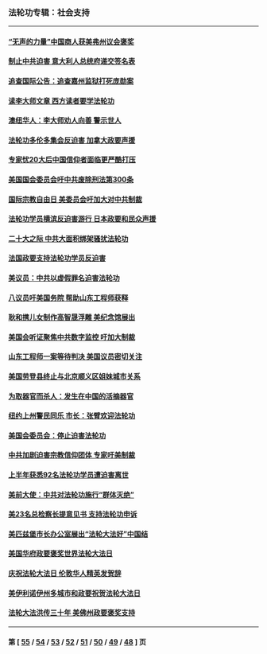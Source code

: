 ### 法轮功专辑：社会支持
---
#### [“无声的力量”中国商人获美弗州议会褒奖](../../pages/nf4386/n13941208.md?03260430) 
#### [制止中共迫害 意大利人总统府递交签名表](../../pages/nf4386/n13933726.md?03260430) 
#### [追查国际公告：追查嘉州监狱打死庞勋案](../../pages/nf4386/n13933461.md?03260430) 
#### [读李大师文章 西方读者要学法轮功](../../pages/nf4386/n13925142.md?03260430) 
#### [澳纽华人：李大师劝人向善 警示世人](../../pages/nf4386/n13924146.md?03260430) 
#### [法轮功多伦多集会反迫害 加拿大政要声援](../../pages/nf4386/n13881303.md?03260430) 
#### [专家忧20大后中国信仰者面临更严酷打压](../../pages/nf4386/n13874993.md?03260430) 
#### [美国国会委员会吁中共废除刑法第300条](../../pages/nf4386/n13868121.md?03260430) 
#### [国际宗教自由日 美委员会吁加大对中共制裁](../../pages/nf4386/n13855021.md?03260430) 
#### [法轮功学员横滨反迫害游行 日本政要和民众声援](../../pages/nf4386/n13847132.md?03260430) 
#### [二十大之际 中共大面积绑架骚扰法轮功](../../pages/nf4386/n13846381.md?03260430) 
#### [法国政要支持法轮功学员反迫害](../../pages/nf4386/n13841970.md?03260430) 
#### [美议员：中共以虚假罪名迫害法轮功](../../pages/nf4386/n13841083.md?03260430) 
#### [八议员吁美国务院 帮助山东工程师获释](../../pages/nf4386/n13836379.md?03260430) 
#### [耿和携儿女制作高智晟浮雕 美纪念馆展出](../../pages/nf4386/n13829624.md?03260430) 
#### [美国会听证聚焦中共数字监控 吁加大制裁](../../pages/nf4386/n13825083.md?03260430) 
#### [山东工程师一案等待判决 美国议员密切关注](../../pages/nf4386/n13815065.md?03260430) 
#### [美国劳登县终止与北京顺义区姐妹城市关系](../../pages/nf4386/n13811030.md?03260430) 
#### [为取器官而杀人：发生在中国的活摘器官](../../pages/nf4386/n13794731.md?03260430) 
#### [纽约上州警民同乐 市长：张臂欢迎法轮功](../../pages/nf4386/n13794375.md?03260430) 
#### [美国会委员会：停止迫害法轮功](../../pages/nf4386/n13788164.md?03260430) 
#### [中共加剧迫害宗教信仰团体 专家吁美制裁](../../pages/nf4386/n13780252.md?03260430) 
#### [上半年获悉92名法轮功学员遭迫害离世](../../pages/nf4386/n13772701.md?03260430) 
#### [美前大使：中共对法轮功施行“群体灭绝”](../../pages/nf4386/n13771705.md?03260430) 
#### [美23名总检察长提意见书 支持法轮功申诉](../../pages/nf4386/n13766596.md?03260430) 
#### [美匹兹堡市长办公室展出“法轮大法好”中国结](../../pages/nf4386/n13749721.md?03260430) 
#### [美国华府政要褒奖世界法轮大法日](../../pages/nf4386/n13743770.md?03260430) 
#### [庆祝法轮大法日 伦敦华人精英发贺辞](../../pages/nf4386/n13741593.md?03260430) 
#### [美伊利诺伊州多城市和政要祝贺法轮大法日](../../pages/nf4386/n13737149.md?03260430) 
#### [法轮大法洪传三十年 美佛州政要褒奖支持](../../pages/nf4386/n13737103.md?03260430) 

---
#### 第 [ [55](./55.md?03260430) / [54](./54.md?03260430) / [53](./53.md?03260430) / [52](./52.md?03260430) / [51](./51.md?03260430) / [50](./50.md?03260430) / [49](./49.md?03260430) / [48](./48.md?03260430) ] 页
